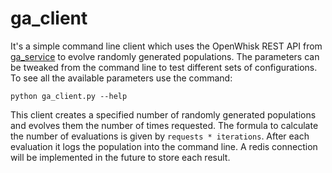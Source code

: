 # ga_client
It's a simple command line client which uses the OpenWhisk REST API from [ga\_service](../ga\_service) to evolve randomly generated populations. The parameters can be tweaked from the command line to test different sets of configurations. To see all the available parameters use the command:
```shell
python ga_client.py --help
```

This client creates a specified number of randomly generated populations and evolves them the number of times requested. The formula to calculate the number of evaluations is given by `requests * iterations`. After each evaluation it logs the population into the command line. A redis connection will be implemented in the future to store each result.
